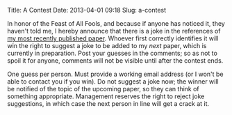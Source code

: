 Title: A Contest
Date: 2013-04-01 09:18
Slug: a-contest

In honor of the Feast of All Fools, and because if anyone has noticed
it, they haven't told me, I hereby announce that there is a joke in
the references of
[my most recently published paper](/media/2010/05/stegotorus.pdf).
Whoever first correctly identifies it will win the right to suggest a
joke to be added to my *next* paper, which is currently in
preparation.  Post your guesses in the comments; so as not to spoil it
for anyone, comments will not be visible until after the contest ends.

One guess per person.  Must provide a working email address (or I
won't be able to contact you if you win).  Do not suggest a joke now;
the winner will be notified of the topic of the upcoming paper, so
they can think of something appropriate.  Management reserves the
right to reject joke suggestions, in which case the next person in
line will get a crack at it.
